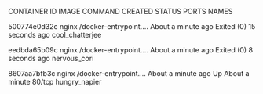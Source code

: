 CONTAINER ID   IMAGE     COMMAND                  CREATED              STATUS                      PORTS     NAMES

500774e0d32c   nginx     /docker-entrypoint.…   About a minute ago   Exited (0) 15 seconds ago             cool_chatterjee

eedbda65b09c   nginx     /docker-entrypoint.…   About a minute ago   Exited (0) 8 seconds ago              nervous_cori

8607aa7bfb3c   nginx     /docker-entrypoint.…   About a minute ago   Up About a minute           80/tcp    hungry_napier


